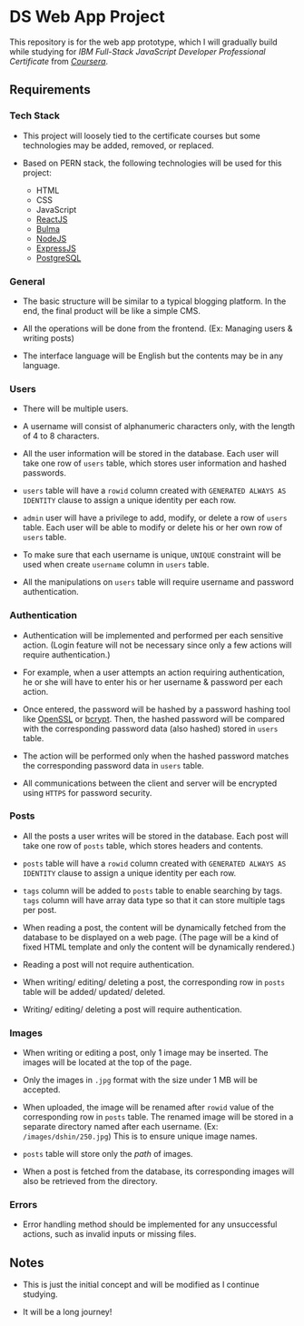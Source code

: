 # DS Web App Project

This repository is for the web app prototype, which I will gradually
build while studying for _IBM Full-Stack JavaScript Developer
Professional Certificate_ from
_[Coursera](https://www.coursera.org/)_.

## Requirements

### Tech Stack

-   This project will loosely tied to the certificate courses but some
    technologies may be added, removed, or replaced.

-   Based on PERN stack, the following technologies will be used for
    this project:

    -   HTML
    -   CSS
    -   JavaScript
    -   [ReactJS](https://react.dev/)
    -   [Bulma](https://bulma.io/)
    -   [NodeJS](https://nodejs.org/)
    -   [ExpressJS](https://expressjs.com/)
    -   [PostgreSQL](https://www.postgresql.org/)

### General

-   The basic structure will be similar to a typical blogging
    platform. In the end, the final product will be like a simple CMS.

-   All the operations will be done from the frontend. (Ex: Managing
    users & writing posts)

-   The interface language will be English but the contents may be in
    any language.

### Users

-   There will be multiple users.

-   A username will consist of alphanumeric characters only, with the
    length of 4 to 8 characters.

-   All the user information will be stored in the database. Each user
    will take one row of `users` table, which stores user information
    and hashed passwords.

-   `users` table will have a `rowid` column created with
    `GENERATED ALWAYS AS IDENTITY` clause to assign a unique identity
    per each row.

-   `admin` user will have a privilege to add, modify, or delete a row
    of `users` table. Each user will be able to modify or delete his
    or her own row of `users` table.

-   To make sure that each username is unique, `UNIQUE` constraint
    will be used when create `username` column in `users` table.

-   All the manipulations on `users` table will require username and
    password authentication.

### Authentication

-   Authentication will be implemented and performed per each
    sensitive action. (Login feature will not be necessary since only
    a few actions will require authentication.)

-   For example, when a user attempts an action requiring
    authentication, he or she will have to enter his or her username &
    password per each action.

-   Once entered, the password will be hashed by a password hashing
    tool like [OpenSSL](https://www.openssl.org/) or
    [bcrypt](https://github.com/kelektiv/node.bcrypt.js/). Then, the
    hashed password will be compared with the corresponding password
    data (also hashed) stored in `users` table.

-   The action will be performed only when the hashed password matches
    the corresponding password data in `users` table.

-   All communications between the client and server will be encrypted
    using `HTTPS` for password security.

### Posts

-   All the posts a user writes will be stored in the database. Each
    post will take one row of `posts` table, which stores headers and
    contents.

-   `posts` table will have a `rowid` column created with
    `GENERATED ALWAYS AS IDENTITY` clause to assign a unique identity
    per each row.

-   `tags` column will be added to `posts` table to enable searching
    by tags. `tags` column will have array data type so that it can
    store multiple tags per post.

-   When reading a post, the content will be dynamically fetched from
    the database to be displayed on a web page. (The page will be a
    kind of fixed HTML template and only the content will be
    dynamically rendered.)

-   Reading a post will not require authentication.

-   When writing/ editing/ deleting a post, the corresponding row in
    `posts` table will be added/ updated/ deleted.

-   Writing/ editing/ deleting a post will require authentication.

### Images

-   When writing or editing a post, only 1 image may be inserted. The
    images will be located at the top of the page.

-   Only the images in `.jpg` format with the size under 1 MB will be
    accepted.

-   When uploaded, the image will be renamed after `rowid` value of
    the corresponding row in `posts` table. The renamed image will be
    stored in a separate directory named after each username. (Ex:
    `/images/dshin/250.jpg`) This is to ensure unique image names.

-   `posts` table will store only the _path_ of images.

-   When a post is fetched from the database, its corresponding images
    will also be retrieved from the directory.

### Errors

-   Error handling method should be implemented for any unsuccessful
    actions, such as invalid inputs or missing files.

## Notes

-   This is just the initial concept and will be modified as I
    continue studying.

-   It will be a long journey!
